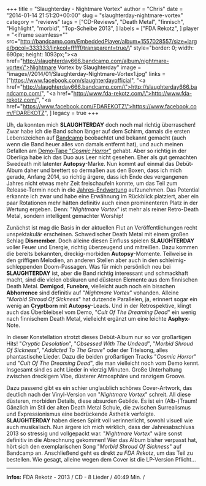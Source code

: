 +++
title = "Slaughterday - Nightmare Vortex"
author = "Chris"
date = "2014-01-14 21:51:20+00:00"
slug = "slaughterday-nightmare-vortex"
category = "reviews"
tags = ["CD-Reviews", "Death Metal", "finnisch", "Highlight", "morbid", "Top-Scheibe 2013", ]
labels = ["FDA Rekotz", ]
player = "<iframe seamless=\"\" src=\"http://bandcamp.com/EmbeddedPlayer/album=1557028557/size=large/bgcol=333333/linkcol=ffffff/transparent=true/\" style=\"border: 0; width: 690px; height: 1093px;\"><a href=\"http://slaughterday666.bandcamp.com/album/nightmare-vortex\">Nightmare Vortex by Slaughterday</a></iframe>"
image = "images//2014/01/Slaughterday-Nightmare-Vortex1.jpg"
links = ["https://www.facebook.com/slaughterdayofficial", "<a href=\"http://slaughterday666.bandcamp.com/\">http://slaughterday666.bandcamp.com/</a>", "<a href=\"http://www.fda-rekotz.com/\">http://www.fda-rekotz.com/</a>", "<a href=\"https://www.facebook.com/FDAREKOTZ\">https://www.facebook.com/FDAREKOTZ</a>", ]
legacy = true
+++

Uh, da konnten mich **SLAUGHTERDAY** doch noch mal richtig überraschen! Zwar habe ich die Band schon länger auf dem Schirm, damals die ersten Lebenszeichen auf <a href="http://necroslaughter.de/2013/01/slaughterday/" title="Slaughterday">Bandcamp</a> beobachtet und bekannt gemacht (auch wenn die Band heuer alles von damals entfernt hat), und auch meinen Gefallen am <a href="http://necroslaughter.de/2013/04/slaughterday-cosmic-horror/" title="Slaughterday – Cosmic Horror">Demo-Tape "_Cosmic Horror_"</a> gehabt. Aber so richtig in der Oberliga habe ich das Duo aus Leer nicht gesehen. Eher als gut gemachten Swedeath mit latenter **Autopsy**-Marke. Nun kommt auf einmal das Debüt-Album daher und brettert so dermaßen aus den Boxen, dass ich mich gerade, Anfang 2014, so richtig ärgere, dass ich Ende des vergangenen Jahres nicht etwas mehr Zeit freischaufeln konnte, um das Teil zum Release-Termin noch in die <a href="http://necroslaughter.de/2014/01/necroslaughter-de-2013-im-ruckblick/" title="NecroSlaughter.de: 2013 im Rückblick">Jahres-Endwertung</a> aufzunehmen. Das Potential erkannte ich zwar und habe eine Erwähnung im Rückblick platziert, aber ein paar Rotationen mehr hätten definitiv auch einen prominenteren Platz in der Wertung ergeben. Denn: "_Nightmare Vortex_" ist mehr als reiner Retro-Death Metal, sondern intelligent gemachter Worship!

Zunächst ist mag die Basis in der aktuellen Flut an Veröffentlichungen recht unspektakulär erscheinen. Schwedischer Death Metal mit einem großen Schlag **Dismember**. Doch alleine diesen Einfluss spielen **SLAUGHTERDAY** voller Feuer und Energie, richtig überzeugend und mitreißen. Dazu kommen die bereits bekannten, dreckig-morbiden **Autopsy**-Momente. Teilweise in den griffigen Melodien, an anderen Stellen aber auch in den schleimig-schleppenden Doom-Passagen. Was für mich persönlich neu bei **SLAUGHTERDAY** ist, aber die Band richtig interessant und schmackhaft macht, sind die vielen obskuren und düsteren Elemente aus dem finnischen Death Metal. **Demigod**, **Funebre**, vielleicht auch noch ein bisschen **Abhorrence** sind definitiv auf "_Nightmare Vortex_" vohanden. Alleine "_Morbid Shroud Of Sickness_" hat dutzende Parallelen, ja, erinnert sogar ein wenig an **Cryptborn** mit **Autopsy**-Leads. Und in der Retrospektive, klingt auch das Überbleibsel vom Demo, "_Cult Of The Dreaming Dead_" ein wenig nach finnischem Death Metal, vielleicht ergänzt um eine leichte **Asphyx**-Note.

In dieser Konstellation strotzt dieses Debüt-Album nur so vor großartigen Hits! "_Cryptic Desolation_", "_Obsessed With The Undead_", "_Morbid Shroud Of Sickness_", "_Addicted To The Grave_" oder der Titelsong, alles phantastische Lieder. Dazu die beiden großartigen Tracks "_Cosmic Horror_" und "_Cult Of The Dreaming Dead_", die man vielleicht noch vom Demo kennt. Insgesamt sind es acht Lieder in vierzig Minuten. Große Unterhaltung zwischen dreckigem Vibe, düsterer Atmosphäre und ranzigem Groove.

Dazu  passend gibt es ein schier unglaublich schönes Cover-Artwork, das deutlich nach der Vinyl-Version von "_Nightmare Vortex_" schreit. All diese düsteren, morbiden Details, diese absurden Gebilde. Es ist ein (Alb-)Traum! Gänzlich im Stil der alten Death Metal Schule, die zwischen Surrealismus und Expressionismus eine bedrückende Ästhetik verfolgte. **SLAUGHTERDAY** haben diesen Spirit voll verinnerlicht, sowohl visuell wie auch musikalisch. Nun ärgere ich mich wirklich, dass der Jahresabschluss 2013 so stressig und vollgepackt war. "_Nightmare Vortex_" wäre sonst definitiv in die Abrechnung gekommen! Wer das Album bisher verpasst hat, hört sich den exemplarischen Song "_Morbid Shroud Of Sickness_" auf Bandcamp an. Anschließend geht es direkt zu _FDA Rekotz_, um das Teil zu bestellen. Wie gesagt, alleine wegen dem Cover ist die LP-Version Pflicht...





---
**Infos:**
FDA Rekotz - 2013 / 
CD - 8 Lieder / 40:49 Min. / 
